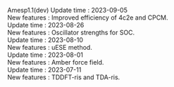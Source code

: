 Amesp1.1(dev)
Update time : 2023-09-05  
New features : Improved efficiency of 4c2e and CPCM.  
Update time : 2023-08-26  
New features : Oscillator strengths for SOC.  
Update time : 2023-08-10  
New features : uESE method.  
Update time : 2023-08-01  
New features : Amber force field.  
Update time : 2023-07-11  
New features : TDDFT-ris and TDA-ris.  
